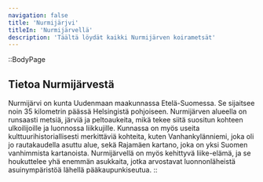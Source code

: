 ```yaml
---
navigation: false
title: 'Nurmijärjvi'
titleIn: 'Nurmijärvellä'
description: 'Täältä löydät kaikki Nurmijärven koirametsät'
---
```


::BodyPage
## Tietoa Nurmijärvestä
Nurmijärvi on kunta Uudenmaan maakunnassa Etelä-Suomessa. Se sijaitsee noin 35 kilometrin päässä Helsingistä pohjoiseen. Nurmijärven alueella on runsaasti metsiä, järviä ja peltoaukeita, mikä tekee siitä suositun kohteen ulkoilijoille ja luonnossa liikkujille. Kunnassa on myös useita kulttuurihistoriallisesti merkittäviä kohteita, kuten Vanhankylänniemi, joka oli jo rautakaudella asuttu alue, sekä Rajamäen kartano, joka on yksi Suomen vanhimmista kartanoista. Nurmijärvellä on myös kehittyvä liike-elämä, ja se houkuttelee yhä enemmän asukkaita, jotka arvostavat luonnonläheistä asuinympäristöä lähellä pääkaupunkiseutua.
::